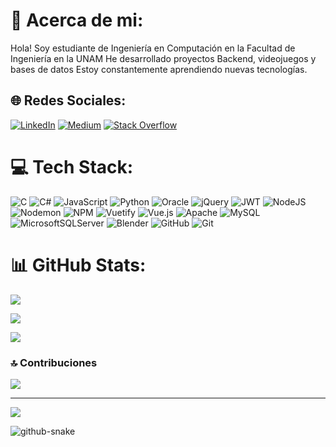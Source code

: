 # 💫 Acerca de mi:

Hola!
Soy estudiante de Ingeniería en Computación en la Facultad de Ingeniería en la UNAM
He desarrollado proyectos Backend, videojuegos y bases de datos
Estoy constantemente aprendiendo nuevas tecnologías.

## 🌐 Redes Sociales:

[![LinkedIn](https://img.shields.io/badge/LinkedIn-%230077B5.svg?logo=linkedin&logoColor=white)](https://linkedin.com/in/alair-toxtega-91ab13277) [![Medium](https://img.shields.io/badge/Medium-12100E?logo=medium&logoColor=white)](https://medium.com/@alair.tox) [![Stack Overflow](https://img.shields.io/badge/-Stackoverflow-FE7A16?logo=stack-overflow&logoColor=white)](https://stackoverflow.com/users/30627328/alairtox)

# 💻 Tech Stack:

![C](https://img.shields.io/badge/c-%2300599C.svg?style=for-the-badge&logo=c&logoColor=white) ![C#](https://img.shields.io/badge/c%23-%23239120.svg?style=for-the-badge&logo=csharp&logoColor=white) ![JavaScript](https://img.shields.io/badge/javascript-%23323330.svg?style=for-the-badge&logo=javascript&logoColor=%23F7DF1E) ![Python](https://img.shields.io/badge/python-3670A0?style=for-the-badge&logo=python&logoColor=ffdd54) ![Oracle](https://img.shields.io/badge/Oracle-F80000?style=for-the-badge&logo=oracle&logoColor=white) ![jQuery](https://img.shields.io/badge/jquery-%230769AD.svg?style=for-the-badge&logo=jquery&logoColor=white) ![JWT](https://img.shields.io/badge/JWT-black?style=for-the-badge&logo=JSON%20web%20tokens) ![NodeJS](https://img.shields.io/badge/node.js-6DA55F?style=for-the-badge&logo=node.js&logoColor=white) ![Nodemon](https://img.shields.io/badge/NODEMON-%23323330.svg?style=for-the-badge&logo=nodemon&logoColor=%BBDEAD) ![NPM](https://img.shields.io/badge/NPM-%23CB3837.svg?style=for-the-badge&logo=npm&logoColor=white) ![Vuetify](https://img.shields.io/badge/Vuetify-1867C0?style=for-the-badge&logo=vuetify&logoColor=AEDDFF) ![Vue.js](https://img.shields.io/badge/vue.js-%2335495e.svg?style=for-the-badge&logo=vuedotjs&logoColor=%234FC08D) ![Apache](https://img.shields.io/badge/apache-%23D42029.svg?style=for-the-badge&logo=apache&logoColor=white) ![MySQL](https://img.shields.io/badge/mysql-4479A1.svg?style=for-the-badge&logo=mysql&logoColor=white) ![MicrosoftSQLServer](https://img.shields.io/badge/Microsoft%20SQL%20Server-CC2927?style=for-the-badge&logo=microsoft%20sql%20server&logoColor=white) ![Blender](https://img.shields.io/badge/blender-%23F5792A.svg?style=for-the-badge&logo=blender&logoColor=white) ![GitHub](https://img.shields.io/badge/github-%23121011.svg?style=for-the-badge&logo=github&logoColor=white) ![Git](https://img.shields.io/badge/git-%23F05033.svg?style=for-the-badge&logo=git&logoColor=white)

# 📊 GitHub Stats:

![](https://github-readme-stats.vercel.app/api?username=AlairTox&theme=dark&hide_border=false&include_all_commits=false&count_private=false)

![](https://nirzak-streak-stats.vercel.app/?user=AlairTox&theme=dark&hide_border=false)

![](https://github-readme-stats.vercel.app/api/top-langs/?username=AlairTox&theme=dark&hide_border=false&include_all_commits=false&count_private=false&layout=compact)

### 🔝 Contribuciones

![](https://github-contributor-stats.vercel.app/api?username=AlairTox&limit=5&theme=dark&combine_all_yearly_contributions=true)

---

[![](https://visitcount.itsvg.in/api?id=AlairTox&icon=0&color=0)](https://visitcount.itsvg.in)

<picture>
  <source media="(prefers-color-scheme: dark)" srcset="https://raw.githubusercontent.com/tobiasmeyhoefer/tobiasmeyhoefer/output/github-snake-dark.svg" />
  <source media="(prefers-color-scheme: light)" srcset="https://raw.githubusercontent.com/tobiasmeyhoefer/tobiasmeyhoefer/output/github-snake.svg" />
  <img alt="github-snake" src="https://raw.githubusercontent.com/tobiasmeyhoefer/tobiasmeyhoefer/output/github-snake.svg" />
</picture><!-- Proudly created with GPRM ( https://gprm.itsvg.in ) -->
